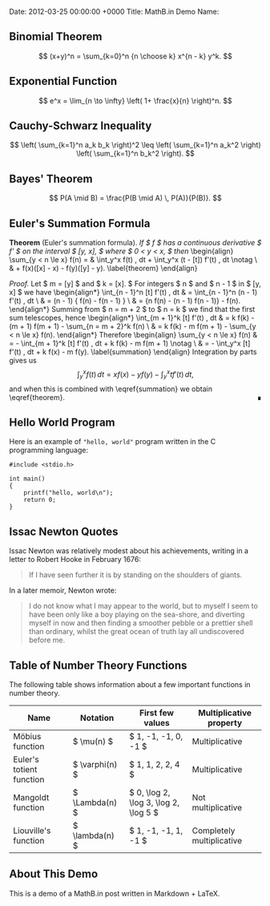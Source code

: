Date: 2012-03-25 00:00:00 +0000
Title: MathB.in Demo
Name: 

Binomial Theorem
----------------

$$ (x+y)^n = \sum_{k=0}^n {n \choose k} x^{n - k} y^k. $$


Exponential Function
--------------------

$$ e^x = \lim_{n \to \infty} \left( 1+ \frac{x}{n} \right)^n. $$


Cauchy-Schwarz Inequality
-------------------------

$$
  \left( \sum_{k=1}^n a_k b_k \right)^2 \leq
  \left( \sum_{k=1}^n a_k^2 \right)
  \left( \sum_{k=1}^n b_k^2 \right).
$$


Bayes' Theorem
--------------

$$ P(A \mid B) = \frac{P(B \mid A) \, P(A)}{P(B)}. $$


Euler's Summation Formula
-------------------------

**Theorem** (Euler's summation formula). _If $ f $ has a
continuous derivative $ f' $ on the interval $ [y, x], $ where
$ 0 < y < x, $ then_
\begin{align}
  \sum_{y < n \le x} f(n)
    = & \int_y^x f(t) \, dt + \int_y^x (t - [t]) f'(t) \, dt
       \notag \\
       & + f(x)([x] - x) - f(y)([y] - y). \label{theorem}
\end{align}

_Proof._ Let $ m = [y] $ and $ k = [x]. $ For integers $ n $ and
$ n - 1 $ in $ [y, x] $ we have
\begin{align*}
  \int_{n - 1}^n [t] f'(t) \, dt
    & = \int_{n - 1}^n (n - 1) f'(t) \, dt \\
    & = (n - 1) \{ f(n) - f(n - 1) \} \\
    & = \{n f(n) - (n - 1) f(n - 1)\} - f(n).
\end{align*}
Summing from $ n = m + 2 $ to $ n = k $ we find that the first
sum telescopes, hence
\begin{align*}
  \int_{m + 1}^k [t] f'(t) \, dt
    & = k f(k) - (m + 1) f(m + 1) - \sum_{n = m + 2}^k f(n) \\
    & = k f(k) - m f(m + 1) - \sum_{y < n \le x} f(n).
\end{align*}
Therefore
\begin{align}
  \sum_{y < n \le x} f(n)
    & = - \int_{m + 1}^k [t] f'(t) \, dt + k f(k) - m f(m + 1) \notag \\
    & = - \int_y^x [t] f'(t) \, dt + k f(x) - m f(y). \label{summation}
\end{align}
Integration by parts gives us
$$
\int_y^x f(t) \, dt = x f(x) - y f(y) - \int_y^x t f'(t) \, dt,
$$
and when this is combined with \eqref{summation} we obtain
\eqref{theorem}. <span style="float:right">&#8718;</span>


Hello World Program
-------------------

Here is an example of `"hello, world"` program written in the C
programming language:

```
#include <stdio.h>

int main()
{
    printf("hello, world\n");
    return 0;
}
```


Issac Newton Quotes
-------------------

Issac Newton was relatively modest about his achievements,
writing in a letter to Robert Hooke in February 1676:

> If I have seen further it is by standing on the shoulders of giants.

In a later memoir, Newton wrote:

> I do not know what I may appear to the world, but to myself I
> seem to have been only like a boy playing on the sea-shore,
> and diverting myself in now and then finding a smoother pebble
> or a prettier shell than ordinary, whilst the great ocean of
> truth lay all undiscovered before me.


Table of Number Theory Functions
--------------------------------

The following table shows information about a few important
functions in number theory.

| Name                     | Notation       | First few values                      | Multiplicative property   |
|--------------------------|----------------|---------------------------------------|---------------------------|
| Möbius function          | $ \mu(n) $     | $ 1, -1, -1, 0, -1 $                  | Multiplicative            |
| Euler's totient function | $ \varphi(n) $ | $ 1, 1, 2, 2, 4 $                     | Multiplicative            |
| Mangoldt function        | $ \Lambda(n) $ | $ 0, \log 2, \log 3, \log 2, \log 5 $ | Not multiplicative        |
| Liouville's function     | $ \lambda(n) $ | $ 1, -1, -1, 1, -1 $                  | Completely multiplicative |


About This Demo
---------------

This is a demo of a MathB.in post written in Markdown + LaTeX.
